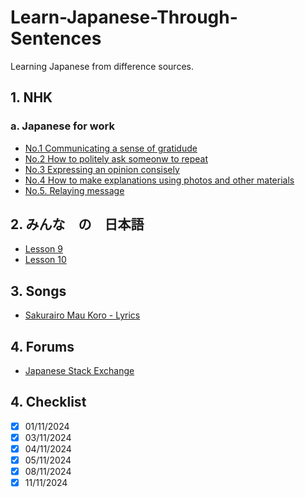 # Learn-Japanese-Through-Sentences
Learning Japanese from difference sources.

## 1. NHK
### a. Japanese for work
* [No.1 Communicating a sense of gratidude](./nhk/EasyJapaneseForWork/No.1_Communicating_a_sense_of_gratitude.md)
* [No.2 How to politely ask someonw to repeat](./nhk/EasyJapaneseForWork/No.2_How_to_politely_ask_someone_to_repeat_something.md)
* [No.3 Expressing an opinion consisely](./nhk/EasyJapaneseForWork/No.3_Expressing_an_opinion_consisely.md)
* [No.4 How to make explanations using photos and other materials](./nhk/EasyJapaneseForWork/No.4_How_to_make_explanations_using_photos_and_other_materials.md)
* [No.5. Relaying message](./nhk/EasyJapaneseForWork/No.5_Relaying_message.md)

## 2. みんな　の　日本語
* [Lesson 9](./mina_no_nihongo/Lesson9.md)
* [Lesson 10](./mina_no_nihongo/Lesson10.md)

## 3. Songs
* [Sakurairo Mau Koro - Lyrics](./songs/桜色舞うころ(%20Sakurairo%20Mau%20Koro%20).md)

## 4. Forums
* [Japanese Stack Exchange](https://japanese.stackexchange.com/)

## 4. Checklist
- [x] 01/11/2024
- [x] 03/11/2024
- [x] 04/11/2024
- [x] 05/11/2024
- [x] 08/11/2024
- [x] 11/11/2024